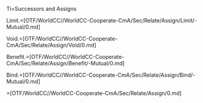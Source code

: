 Ti=Successors and Assigns

Limit.=[OTF/WorldCC//WorldCC-Cooperate-CmA/Sec/Relate/Assign/Limit/-Mutual/0.md]

Void.=[OTF/WorldCC//WorldCC-Cooperate-CmA/Sec/Relate/Assign/Void/0.md]

Benefit.=[OTF/WorldCC//WorldCC-Cooperate-CmA/Sec/Relate/Assign/Benefit/-Mutual/0.md]

Bind.=[OTF/WorldCC//WorldCC-Cooperate-CmA/Sec/Relate/Assign/Bind/-Mutual/0.md]

=[OTF/WorldCC//WorldCC-Cooperate-CmA/Sec/Relate/Assign/0.md]
